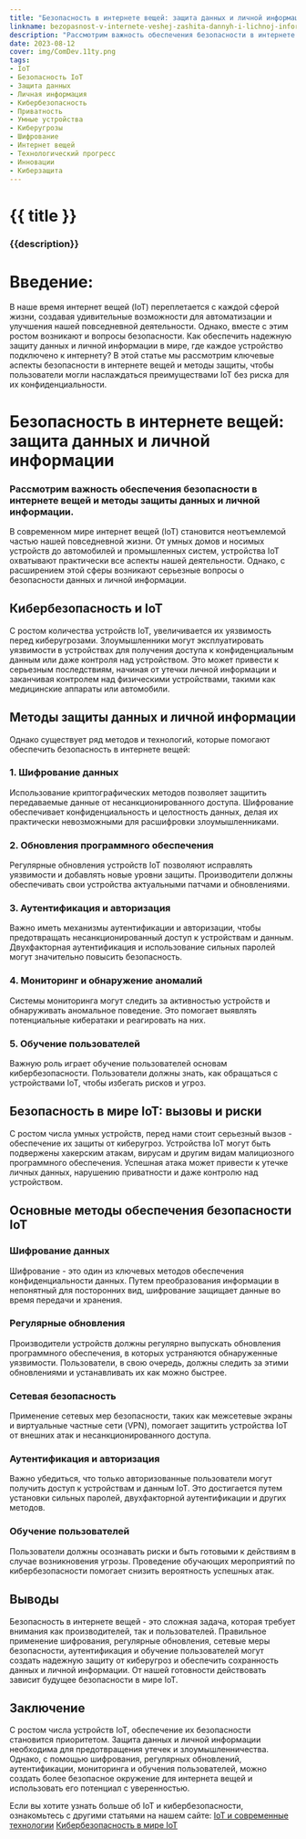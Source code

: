 ```yaml
---
title: "Безопасность в интернете вещей: защита данных и личной информации"
linkname: bezopasnost-v-internete-veshej-zashita-dannyh-i-lichnoj-informacii
description: "Рассмотрим важность обеспечения безопасности в интернете вещей и методы защиты данных и личной информации."
date: 2023-08-12
cover: img/ComDev.11ty.png
tags:
- IoT
- Безопасность IoT
- Защита данных
- Личная информация
- Кибербезопасность
- Приватность
- Умные устройства
- Киберугрозы
- Шифрование
- Интернет вещей
- Технологический прогресс
- Инновации
- Киберзащита
---
```

# {{ title }}
### {{description}}

# Введение:

В наше время интернет вещей (IoT) переплетается с каждой сферой жизни, создавая удивительные возможности для автоматизации и улучшения нашей повседневной деятельности. Однако, вместе с этим ростом возникают и вопросы безопасности. Как обеспечить надежную защиту данных и личной информации в мире, где каждое устройство подключено к интернету? В этой статье мы рассмотрим ключевые аспекты безопасности в интернете вещей и методы защиты, чтобы пользователи могли наслаждаться преимуществами IoT без риска для их конфиденциальности.

# Безопасность в интернете вещей: защита данных и личной информации
### Рассмотрим важность обеспечения безопасности в интернете вещей и методы защиты данных и личной информации.

В современном мире интернет вещей (IoT) становится неотъемлемой частью нашей повседневной жизни. От умных домов и носимых устройств до автомобилей и промышленных систем, устройства IoT охватывают практически все аспекты нашей деятельности. Однако, с расширением этой сферы возникают серьезные вопросы о безопасности данных и личной информации.

## Кибербезопасность и IoT
С ростом количества устройств IoT, увеличивается их уязвимость перед киберугрозами. Злоумышленники могут эксплуатировать уязвимости в устройствах для получения доступа к конфиденциальным данным или даже контроля над устройством. Это может привести к серьезным последствиям, начиная от утечки личной информации и заканчивая контролем над физическими устройствами, такими как медицинские аппараты или автомобили.

## Методы защиты данных и личной информации
Однако существует ряд методов и технологий, которые помогают обеспечить безопасность в интернете вещей:

### 1. Шифрование данных
Использование криптографических методов позволяет защитить передаваемые данные от несанкционированного доступа. Шифрование обеспечивает конфиденциальность и целостность данных, делая их практически невозможными для расшифровки злоумышленниками.

### 2. Обновления программного обеспечения
Регулярные обновления устройств IoT позволяют исправлять уязвимости и добавлять новые уровни защиты. Производители должны обеспечивать свои устройства актуальными патчами и обновлениями.

### 3. Аутентификация и авторизация
Важно иметь механизмы аутентификации и авторизации, чтобы предотвращать несанкционированный доступ к устройствам и данным. Двухфакторная аутентификация и использование сильных паролей могут значительно повысить безопасность.

### 4. Мониторинг и обнаружение аномалий
Системы мониторинга могут следить за активностью устройств и обнаруживать аномальное поведение. Это помогает выявлять потенциальные кибератаки и реагировать на них.

### 5. Обучение пользователей
Важную роль играет обучение пользователей основам кибербезопасности. Пользователи должны знать, как обращаться с устройствами IoT, чтобы избегать рисков и угроз.

## Безопасность в мире IoT: вызовы и риски
С ростом числа умных устройств, перед нами стоит серьезный вызов - обеспечение их защиты от киберугроз. Устройства IoT могут быть подвержены хакерским атакам, вирусам и другим видам малициозного программного обеспечения. Успешная атака может привести к утечке личных данных, нарушению приватности и даже контролю над устройством. 

## Основные методы обеспечения безопасности IoT
### Шифрование данных
Шифрование - это один из ключевых методов обеспечения конфиденциальности данных. Путем преобразования информации в непонятный для посторонних вид, шифрование защищает данные во время передачи и хранения.

### Регулярные обновления
Производители устройств должны регулярно выпускать обновления программного обеспечения, в которых устраняются обнаруженные уязвимости. Пользователи, в свою очередь, должны следить за этими обновлениями и устанавливать их как можно быстрее.

### Сетевая безопасность
Применение сетевых мер безопасности, таких как межсетевые экраны и виртуальные частные сети (VPN), помогает защитить устройства IoT от внешних атак и несанкционированного доступа.

### Аутентификация и авторизация
Важно убедиться, что только авторизованные пользователи могут получить доступ к устройствам и данным IoT. Это достигается путем установки сильных паролей, двухфакторной аутентификации и других методов.

### Обучение пользователей
Пользователи должны осознавать риски и быть готовыми к действиям в случае возникновения угрозы. Проведение обучающих мероприятий по кибербезопасности помогает снизить вероятность успешных атак.

## Выводы
Безопасность в интернете вещей - это сложная задача, которая требует внимания как производителей, так и пользователей. Правильное применение шифрования, регулярные обновления, сетевые меры безопасности, аутентификация и обучение пользователей могут создать надежную защиту от киберугроз и обеспечить сохранность данных и личной информации. От нашей готовности действовать зависит будущее безопасности в мире IoT.

## Заключение
С ростом числа устройств IoT, обеспечение их безопасности становится приоритетом. Защита данных и личной информации необходима для предотвращения утечек и злоумышленничества. Однако, с помощью шифрования, регулярных обновлений, аутентификации, мониторинга и обучения пользователей, можно создать более безопасное окружение для интернета вещей и использовать его потенциал с уверенностью.

Если вы хотите узнать больше об IoT и кибербезопасности, ознакомьтесь с другими статьями на нашем сайте:
[IoT и современные технологии](https://comdev.com.ua/iot-i-sovremennye-tehnologii/)
[Кибербезопасность в мире IoT](https://comdev.com.ua/kiberbezopasnost-v-mire-iot/)


